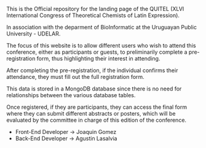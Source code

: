 This is the Official repository for the landing page of the QUITEL (XLVI International Congress of Theoretical Chemists of Latin Expression).

In association with the deparment of BioInformatic at the Uruguayan Public University - UDELAR.

The focus of this website is to allow different users who wish to attend this conference, either as participants or guests, to preliminarily complete a pre-registration form, thus highlighting their interest in attending.

After completing the pre-registration, if the individual confirms their attendance, they must fill out the full registration form.

This data is stored in a MongoDB database since there is no need for relationships between the various database tables.

Once registered, if they are participants, they can access the final form where they can submit different abstracts or posters, which will be evaluated by the committee in charge of this edition of the conference.



- Front-End Developer -> Joaquin Gomez
- Back-End  Developer -> Agustin Lasalvia
